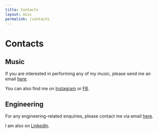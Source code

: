 ```yaml
---
title: Contacts
layout: misc
permalink: /contacts
---
```


# Contacts

## Music

If you are interested in performing any of my music, please send me an email [here](mailto:jay.piamjariyakul@outlook.com).

You can also find me on [Instagram](https://www.instagram.com/j.pmjl.music/) or [FB](https://www.facebook.com/j.pmjl.music).

## Engineering

For any engineering-related enquiries, please contact me via email [here](mailto:jay.piamjariyakul@outlook.com).

I am also on [LinkedIn](https://www.linkedin.com/in/jpiamjariyakul/).